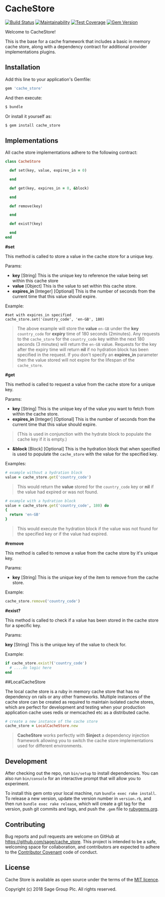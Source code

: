 # CacheStore

[![Build Status](https://travis-ci.org/Sage/cache_store.svg?branch=master)](https://travis-ci.org/Sage/cache_store)
[![Maintainability](https://api.codeclimate.com/v1/badges/1b7be47117254e31c5f8/maintainability)](https://codeclimate.com/github/Sage/cache_store/maintainability)
[![Test Coverage](https://api.codeclimate.com/v1/badges/1b7be47117254e31c5f8/test_coverage)](https://codeclimate.com/github/Sage/cache_store/test_coverage)
[![Gem Version](https://badge.fury.io/rb/cache_store.svg)](https://badge.fury.io/rb/cache_store)

Welcome to CacheStore!

This is the base for a cache framework that includes a basic in memory cache store, along with a dependency contract for additional provider implementations plugins.

## Installation

Add this line to your application's Gemfile:

```ruby
gem 'cache_store'
```

And then execute:

```bash
$ bundle
```

Or install it yourself as:

```bash
$ gem install cache_store
```

## Implementations

All cache store implementations adhere to the following contract:


```ruby
class CacheStore

  def set(key, value, expires_in = 0)

  end

  def get(key, expires_in = 0, &block)

  end

  def remove(key)

  end

  def exist?(key)

  end
end
```

**#set**

This method is called to store a value in the cache store for a unique key.

Params:

- **key** [String]
This is the unique key to reference the value being set within this cache store
- **value** [Object]
This is the value to set within this cache store.
- **expires_in** [Integer] [Optional]
This is the number of seconds from the current time that this value should expire.

Example:

    #set with expires_in specified
    cache_store.set('country_code', 'en-GB', 180)


> The above example will store the **value** `en-GB` under the **key**
> `country_code` for **expiry** time of 180 seconds (2minutes).
> Any requests to the `cache_store` for the `country_code` key within the next 180 seconds (3 minutes) will return the `en-GB` value.
> Requests for the key after the expiry time will return **nil** if no hydration block has been specified in the request.
>  If you don't specify an **expires_in** parameter then the value stored will not expire for the lifespan of the `cache_store`.

**#get**

This method is called to request a value from the cache store for a unique key.

Params:

- **key** [String]
This is the unique key of the value you want to fetch from within the cache store.
- **expires_in** [Integer] [Optional]
This is the number of seconds from the current time that this value should expire.

> (This is used in conjunction with the hydrate block to populate the cache key if it is empty.)

- **&block** [Block] [Optional]
This is the hydration block that when specified is used to populate the `cache_store` with the value for the specified key.

Examples:

```ruby
# example without a hydration block
value = cache_store.get('country_code')
```

> This would return the **value** stored for the `country_code` key or **nil** if the value had expired or was not found.

```ruby
# example with a hydration block
value = cache_store.get('country_code', 180) do
{
  return 'en-GB'
}
```

> This would execute the hydration block if the value was not found for the specified key or if the value had expired.

**#remove**

This method is called to remove a value from the cache store by it's unique key.

Params:

- **key** [String] This is the unique key of the item to remove from the cache store.

Example:

```ruby
cache_store.remove('country_code')
```

**#exist?**

This method is called to check if a value has been stored in the cache store for a specific key.

Params:

**key** [String]
This is the unique key of the value to check for.

Example:

```ruby
if cache_store.exist?('country_code')
  # ....do logic here
end
```

##LocalCacheStore

The local cache store is a ruby in memory cache store that has no dependency on rails or any other frameworks. Multiple instances of the cache store can be created as required to maintain isolated cache stores, which are perfect for development and testing when your production application cache uses redis or memcached etc as a distributed cache.

```ruby
# create a new instance of the cache store
cache_store = LocalCacheStore.new
```

> **CacheStore** works perfectly with **Sinject** a dependency injection framework allowing you to switch the cache store implementations used for different environments.

## Development

After checking out the repo, run `bin/setup` to install dependencies. You can also run `bin/console` for an interactive prompt that will allow you to experiment.

To install this gem onto your local machine, run `bundle exec rake install`. To release a new version, update the version number in `version.rb`, and then run `bundle exec rake release`, which will create a git tag for the version, push git commits and tags, and push the `.gem` file to [rubygems.org](https://rubygems.org).

## Contributing

Bug reports and pull requests are welcome on GitHub at https://github.com/sage/cache_store. This project is intended to be a safe, welcoming space for collaboration, and contributors are expected to adhere to the [Contributor Covenant](http://contributor-covenant.org) code of conduct.


## License

Cache Store is available as open source under the terms of the
[MIT licence](LICENSE).

Copyright (c) 2018 Sage Group Plc. All rights reserved.

